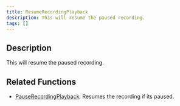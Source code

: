 ```yaml
---
title: ResumeRecordingPlayback
description: This will resume the paused recording.
tags: []
---
```


<VersionWarn name='callback' version='SA-MP 0.3a' />

## Description

This will resume the paused recording.


## Related Functions

- [PauseRecordingPlayback](../functions/PauseRecordingPlayback): Resumes the recording if its paused.
